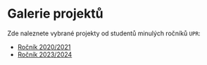 # Galerie projektů
Zde naleznete vybrané projekty od studentů minulých ročníků `UPR`:
- [Ročník 2020/2021](2020.md)
- [Ročník 2023/2024](2023.md)
